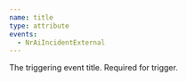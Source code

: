 ```yaml
---
name: title
type: attribute
events:
  - NrAiIncidentExternal
---
```


The triggering event title. Required for trigger.